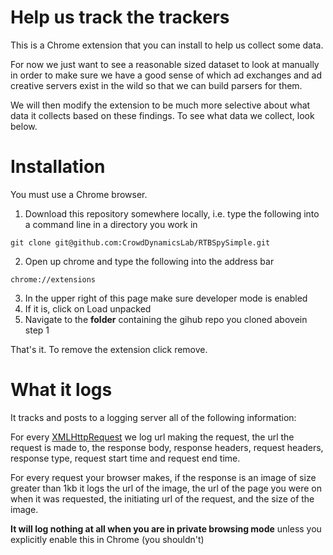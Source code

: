 # Help us track the trackers
This is a Chrome extension that you can install to help us collect some data.

For now we just want to see a reasonable sized dataset to look at manually in order to make sure we have a good sense of which ad exchanges and ad creative servers exist in the wild so that we can build parsers for them. 

We will then modify the extension to be much more selective about what data it collects based on these findings. To see what data we collect, look below.

# Installation
You must use a Chrome browser.

1) Download this repository somewhere locally, i.e. type the following into a command line in a directory you work in
```
git clone git@github.com:CrowdDynamicsLab/RTBSpySimple.git
```
2) Open up chrome and type the following into the address bar
```
chrome://extensions
```
3) In the upper right of this page make sure developer mode is enabled
4) If it is, click on Load unpacked
5) Navigate to the **folder** containing the gihub repo you cloned abovein step 1

That's it. To remove the extension click remove.

# What it logs
It tracks and posts to a logging server all of the following information:

For every [XMLHttpRequest](https://developer.mozilla.org/en-US/docs/Web/API/XMLHttpRequest) we log url making the request, the url the request is made to, the response body, response headers, request headers, response type, request start time and request end time.

For every request your browser makes, if the response is an image of size greater than 1kb it logs the url of the image, the url of the page you were on when it was requested, the initiating url of the request, and the size of the image.

**It will log nothing at all when you are in private browsing mode** unless you explicitly enable this in Chrome (you shouldn't)